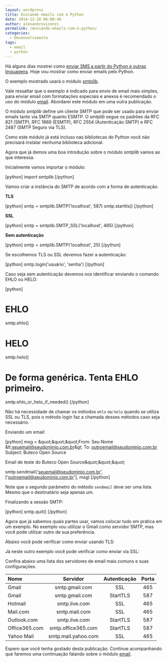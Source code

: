 ```yaml
---
layout: wordpress
title: Enviando emails com o Python
date: 2014-12-28 06:00:49
author: alexandrevicenzi
permalink: /enviando-emails-com-o-python/
categories:
  - Desenvolvimento
tags:
  - email
  - python
---
```


Há alguns dias mostrei como <a href="/enviando-sms-pelo-pagueveloz" target="_blank">enviar SMS a partir do Python e outras linguagens</a>. Hoje vou mostrar como enviar emails pelo Python.

O exemplo mostrado usará o módulo <a href="https://docs.python.org/2.7/library/smtplib.html" target="_blank">smtplib</a>.

Vale ressaltar que o exemplo é indicado para envio de email mais simples, para enviar email com formatações especiais e anexos é recomendado o uso do módulo <a href="https://docs.python.org/2.7/library/email.html" target="_blank">email</a>. Abordarei este módulo em uma outra publicação.

O módulo <em>smtplib</em> define um cliente SMTP que pode ser usado para enviar emails tanto via SMTP quanto ESMTP. O <em>smtplib</em> segue os padrões da RFC 821 (SMTP), RFC 1869 (ESMTP), RFC 2554 (Autenticação SMTP) e RFC 2487 (SMTP Seguro via TLS).

Como este módulo já está incluso nas bibliotecas do Python você não precisará instalar nenhuma biblioteca adicional.

Agora que já demos uma boa introdução sobre o módulo <em>smtplib</em> vamos ao que interessa.

Inicialmente vamos importar o módulo:

[python]
import smtplib
[/python]

Vamos criar a instância do SMTP de acordo com a forma de autenticação:

<strong>TLS</strong>

[python]
smtp = smtplib.SMTP('localhost', 587)
smtp.starttls()
[/python]

<strong>SSL</strong>

[python]
smtp = smtplib.SMTP_SSL('localhost', 465)
[/python]

<strong>Sem autenticação</strong>

[python]
smtp = smtplib.SMTP('localhost', 25)
[/python]

Se escolhemos TLS ou SSL devemos fazer a autenticação:

[python]
smtp.login('usuário', 'senha')
[/python]

Caso seja sem autenticação devemos nos identificar enviando o comando EHLO ou HELO:

[python]
# EHLO
smtp.ehlo()

# HELO
smtp.helo()

# De forma genérica. Tenta EHLO primeiro.
smtp.ehlo_or_helo_if_needed()
[/python]

Não há necessidade de chamar os métodos <code>ehlo</code> ou <code>helo</code> quando se utiliza SSL ou TLS, pois o método login faz a chamada desses métodos caso seja necessário.

Enviando um email:

[python]
msg = &amp;quot;&amp;quot;&amp;quot;From: Seu Nome &amp;lt;seuemail@seudominio.com.br&amp;gt;
To: outroemail@seudominio.com.br
Subject: Buteco Open Source

Email de teste do Buteco Open Source&amp;quot;&amp;quot;&amp;quot;

smtp.sendmail('seuemail@seudominio.com.br', ['outroemail@seudominio.com.br'], msg)
[/python]

Note que o segundo parâmetro do método <code>sendmail</code> deve ser uma lista. Mesmo que o destinatário seja apenas um.

Finalizando a sessão SMTP:

[python]
smtp.quit()
[/python]

Agora que já sabemos quais partes usar, vamos colocar tudo em prática em um exemplo. No exemplo vou utilizar o Gmail como servidor SMTP, mas você pode utilizar outro de sua preferência.

Abaixo você pode verificar como enviar usando TLS:

<script src="//gistfy-app.herokuapp.com/github/ButecoOpenSource/python-email/email-smtplib-tls.py" type="text/javascript"></script>Já neste outro exemplo você pode verificar como enviar via SSL:<script src="//gistfy-app.herokuapp.com/github/ButecoOpenSource/python-email/email-smtplib-ssl.py" type="text/javascript"></script>

Confira abaixo uma lista dos servidores de email mais comuns e suas configurações.
<table>
<thead>
<tr class="header">
<th align="left">Nome</th>
<th align="center">Servidor</th>
<th align="center">Autenticação</th>
<th align="center">Porta</th>
</tr>
</thead>
<tbody>
<tr class="odd">
<td align="left">Gmail</td>
<td align="center">smtp.gmail.com</td>
<td align="center">SSL</td>
<td align="center">465</td>
</tr>
<tr class="even">
<td align="left">Gmail</td>
<td align="center">smtp.gmail.com</td>
<td align="center">StartTLS</td>
<td align="center">587</td>
</tr>
<tr class="odd">
<td align="left">Hotmail</td>
<td align="center">smtp.live.com</td>
<td align="center">SSL</td>
<td align="center">465</td>
</tr>
<tr class="even">
<td align="left">Mail.com</td>
<td align="center">smtp.mail.com</td>
<td align="center">SSL</td>
<td align="center">465</td>
</tr>
<tr class="odd">
<td align="left">Outlook.com</td>
<td align="center">smtp.live.com</td>
<td align="center">StartTLS</td>
<td align="center">587</td>
</tr>
<tr class="even">
<td align="left">Office365.com</td>
<td align="center">smtp.office365.com</td>
<td align="center">StartTLS</td>
<td align="center">587</td>
</tr>
<tr class="odd">
<td align="left">Yahoo Mail</td>
<td align="center">smtp.mail.yahoo.com</td>
<td align="center">SSL</td>
<td align="center">465</td>
</tr>
</tbody>
</table>
Espero que você tenha gostado desta publicação. Continue acompanhando que faremos uma continuação falando sobre o módulo <a href="https://docs.python.org/2.7/library/email.html" target="_blank">email</a>.
